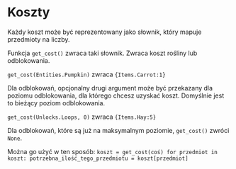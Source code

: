 # Koszty
Każdy koszt może być reprezentowany jako słownik, który mapuje przedmioty na liczby.

Funkcja `get_cost()` zwraca taki słownik. Zwraca koszt rośliny lub odblokowania.

`get_cost(Entities.Pumpkin)`
zwraca `{Items.Carrot:1}`

Dla odblokowań, opcjonalny drugi argument może być przekazany dla poziomu odblokowania, dla którego chcesz uzyskać koszt. Domyślnie jest to bieżący poziom odblokowania.

`get_cost(Unlocks.Loops, 0)`
zwraca `{Items.Hay:5}`

Dla odblokowań, które są już na maksymalnym poziomie, `get_cost()` zwróci `None`.

Można go użyć w ten sposób:
`koszt = get_cost(coś)
for przedmiot in koszt:
	potrzebna_ilość_tego_przedmiotu = koszt[przedmiot]`
